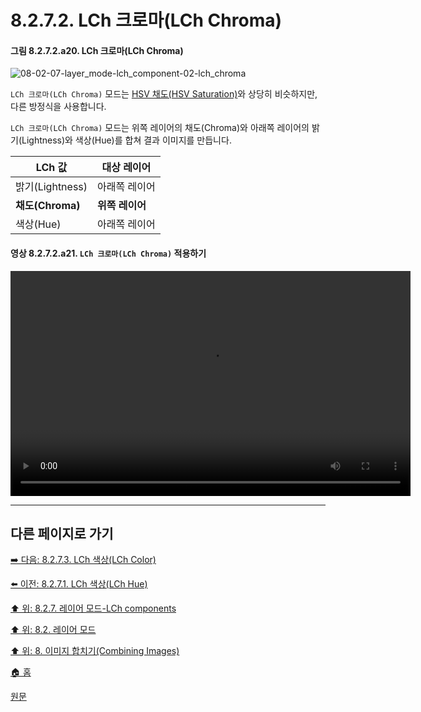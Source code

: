 # 8.2.7.2. LCh 크로마(LCh Chroma)
#### 그림 8.2.7.2.a20. LCh 크로마(LCh Chroma)
![08-02-07-layer_mode-lch_component-02-lch_chroma](https://github.com/wonder13662/gimp/assets/15767104/fc528e3b-9c0d-4c20-8a79-848e95c99d52)

`LCh 크로마(LCh Chroma)` 모드는 [HSV 채도(HSV Saturation)](./08-02-06-02-hsv_saturation.md)와 상당히 비슷하지만, 다른 방정식을 사용합니다.

`LCh 크로마(LCh Chroma)` 모드는 위쪽 레이어의 채도(Chroma)와 아래쪽 레이어의 밝기(Lightness)와 색상(Hue)를 합쳐 결과 이미지를 만듭니다.

|LCh 값|대상 레이어|
|---|---|
|밝기(Lightness)|아래쪽 레이어|
|**채도(Chroma)**|**위쪽 레이어**|
|색상(Hue)|아래쪽 레이어|

#### 영상 8.2.7.2.a21. `LCh 크로마(LCh Chroma)` 적용하기
<video controls="controls" width="640" height="360" src="https://github.com/wonder13662/gimp/assets/15767104/7a1090df-7966-4c49-b92b-1170cafb617d"></video>

***

## 다른 페이지로 가기

[➡️ 다음: 8.2.7.3. LCh 색상(LCh Color)](./08-02-07-03-lch_color.md)

[⬅️ 이전: 8.2.7.1. LCh 색상(LCh Hue)](./08-02-07-01-lch_hue.md)

[⬆️ 위: 8.2.7. 레이어 모드-LCh components](./08-02-07-00-lch-components-layer-modes.md)

[⬆️ 위: 8.2. 레이어 모드](./08-02-00-layer_modes.md)

[⬆️ 위: 8. 이미지 합치기(Combining Images)](./08-00-combining-images.md)

[🏠 홈](./00-home.md)

[원문](https://docs.gimp.org/2.10/ko/layer-mode-group-lch.html#layer-mode-lch-chroma)
